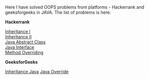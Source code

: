 Here I have solved OOPS problems from platforms - Hackerrank and geeksforgeeks in JAVA.
The list of problems is here:  

**Hackerrank**

[Inheritance I](DAY-1/)  
[Inheritance II](DAY-1/)  
[Java Abstract Class](DAY-2/)  
[Java Interface](DAY-3/)  
[Method Overriding](DAY-4/)  

**GeeksforGeeks**  

[Inheritance Java](DAY-5/)
[Java Override](DAY-6/)

